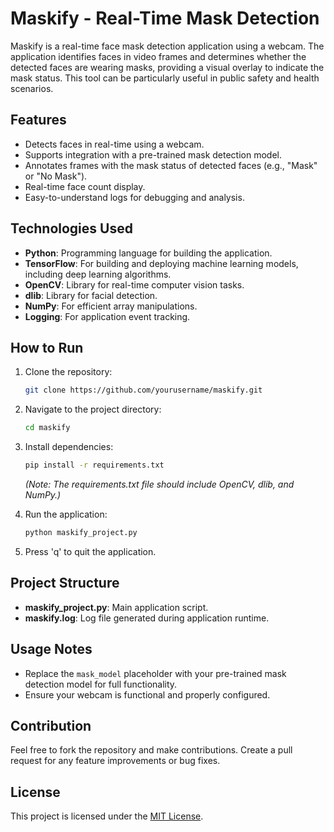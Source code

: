 # Maskify - Real-Time Mask Detection

Maskify is a real-time face mask detection application using a webcam. The application identifies faces in video frames and determines whether the detected faces are wearing masks, providing a visual overlay to indicate the mask status. This tool can be particularly useful in public safety and health scenarios.

## Features
- Detects faces in real-time using a webcam.
- Supports integration with a pre-trained mask detection model.
- Annotates frames with the mask status of detected faces (e.g., "Mask" or "No Mask").
- Real-time face count display.
- Easy-to-understand logs for debugging and analysis.

## Technologies Used
- **Python**: Programming language for building the application.
- **TensorFlow**: For building and deploying machine learning models, including deep learning algorithms.
- **OpenCV**: Library for real-time computer vision tasks.
- **dlib**: Library for facial detection.
- **NumPy**: For efficient array manipulations.
- **Logging**: For application event tracking.

## How to Run
1. Clone the repository:
   ```bash
   git clone https://github.com/yourusername/maskify.git
   ```
2. Navigate to the project directory:
   ```bash
   cd maskify
   ```
3. Install dependencies:
   ```bash
   pip install -r requirements.txt
   ```
   *(Note: The requirements.txt file should include OpenCV, dlib, and NumPy.)*

4. Run the application:
   ```bash
   python maskify_project.py
   ```

5. Press 'q' to quit the application.

## Project Structure
- **maskify_project.py**: Main application script.
- **maskify.log**: Log file generated during application runtime.

## Usage Notes
- Replace the `mask_model` placeholder with your pre-trained mask detection model for full functionality.
- Ensure your webcam is functional and properly configured.

## Contribution
Feel free to fork the repository and make contributions. Create a pull request for any feature improvements or bug fixes.

## License
This project is licensed under the [MIT License](LICENSE).
